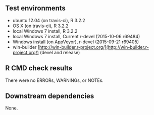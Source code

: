 ## Test environments
* ubuntu 12.04 (on travis-ci), R 3.2.2
* OS X (on travis-ci), R 3.2.2
* local Windows 7 install, R 3.2.2 
* local Windows 7 install, Current r-devel (2015-10-06 r69484)
* Windows install (on AppVeyor), r-devel (2015-09-21 r69405)
* win-builder [http://win-builder.r-project.org/](http://win-builder.r-project.org/) (devel and release)

## R CMD check results
There were no ERRORs, WARNINGs, or NOTEs.
  
## Downstream dependencies
None.

